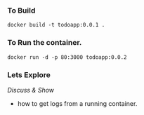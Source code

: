
### To Build
```
docker build -t todoapp:0.0.1 .
```

### To Run the container.
```
docker run -d -p 80:3000 todoapp:0.0.2
```

### Lets Explore
*Discuss & Show*
- how to get logs from a running container.

